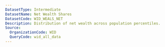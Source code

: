 ```yaml
---
DatasetType: Intermediate
DatasetName: Net Wealth Shares
DatasetCode: WID_WEALS_NET
Description: Distribution of net wealth across population percentiles. Shows the share of total wealth (assets minus liabilities) held by different wealth groups.
Source:
  OrganizationCode: WID
  QueryCode: wid_all_data
---
```

